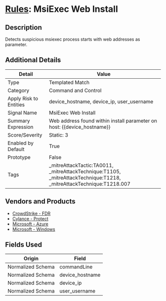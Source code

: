 # [Rules](README.md): MsiExec Web Install

## Description
Detects suspicious msiexec process starts with web addresses as parameter.

## Additional Details
|Detail|Value|
|----|----|
|Type|Templated Match|
|Category|Command and Control|
|Apply Risk to Entities|device_hostname, device_ip, user_username|
|Signal Name|MsiExec Web Install|
|Summary Expression|Web address found within install parameter on host: {{device_hostname}}|
|Score/Severity|Static: 3|
|Enabled by Default|True|
|Prototype|False|
|Tags|_mitreAttackTactic:TA0011, _mitreAttackTechnique:T1105, _mitreAttackTechnique:T1218, _mitreAttackTechnique:T1218.007|
## Vendors and Products
- [CrowdStrike - FDR](../products/569a3a44-c29f-492e-bcf4-5dc04e2ab0f3.md)
- [Cylance - Protect](../products/60829f4a-7acb-47d1-ad23-8424fcf83dcb.md)
- [Microsoft - Azure](../products/a1225af5-e778-4068-a9a2-47da93d1ff24.md)
- [Microsoft - Windows](../products/1ff7546c-cb36-4a24-87f7-89d2cecc5761.md)


## Fields Used

|Origin|Field|
|----|----|
|Normalized Schema|commandLine|
|Normalized Schema|device_hostname|
|Normalized Schema|device_ip|
|Normalized Schema|user_username|


